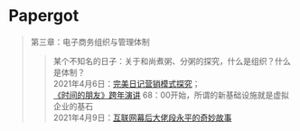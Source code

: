 # Papergot

>第三章：电子商务组织与管理体制
>>某个不知名的日子：关于和尚煮粥、分粥的探究，什么是组织？什么是体制？<br>
>>2021年4月6日：<a href="https://www.bilibili.com/video/BV15E411x7XR">完美日记营销模式探究</a>；<br><a href="https://www.bilibili.com/video/BV1oJ411j7ph">《时间的朋友》跨年演讲</a>  68：00开始，所谓的新基础设施就是虚拟企业的基石<br>
>>2021年4月9日：<a href="https://www.bilibili.com/video/BV1av411t76E">互联网幕后大佬段永平的奇妙故事</a>

